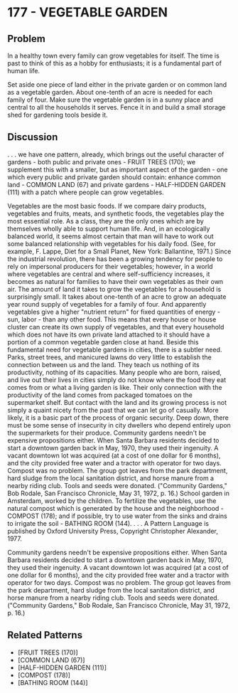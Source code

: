 # 177 - VEGETABLE GARDEN

## Problem

In a healthy town every family can grow vegetables for itself. The time is past to think of this as a hobby for enthusiasts; it is a fundamental part of human life.

Set aside one piece of land either in the private garden or on common land as a vegetable garden. About one-tenth of an acre is needed for each family of four. Make sure the vegetable garden is in a sunny place and central to all the households it serves. Fence it in and build a small storage shed for gardening tools beside it.

## Discussion

. . . we have one pattern, already, which brings out the useful character of gardens - both public and private ones - FRUIT TREES (170); we supplement this with a smaller, but as important aspect of the garden - one which every public and private garden should contain: enhance common land - COMMON LAND (67) and private gardens - HALF-HIDDEN GARDEN (111) with a patch where people can grow vegetables.

Vegetables are the most basic foods. If we compare dairy products, vegetables and fruits, meats, and synthetic foods, the vegetables play the most essential role. As a class, they are the only ones which are by themselves wholly able to support human life. And, in an ecologically balanced world, it seems almost certain that man will have to work out some balanced relationship with vegetables for his daily food. (See, for example, F. Lappe, Diet for a Small Planet, New York: Ballantine, 1971.) Since the industrial revolution, there has been a growing tendency for people to rely on impersonal producers for their vegetables; however, in a world where vegetables are central and where self-sufficiency increases, it becomes as natural for families to have their own vegetables as their own air. The amount of land it takes to grow the vegetables for a household is surprisingly small. It takes about one-tenth of an acre to grow an adequate year round supply of vegetables for a family of four. And apparently vegetables give a higher "nutrient return" for fixed quantities of energy - sun, labor - than any other food. This means that every house or house cluster can create its own supply of vegetables, and that every household which does not have its own private land attached to it should have a portion of a common vegetable garden close at hand. Beside this fundamental need for vegetable gardens in cities, there is a subtler need. Parks, street trees, and manicured lawns do very little to establish the connection between us and the land. They teach us nothing of its productivity, nothing of its capacities. Many people who are born, raised, and live out their lives in cities simply do not know where the food they eat comes from or what a living garden is like. Their only connection with the productivity of the land comes from packaged tomatoes on the supermarket shelf. But contact with the land and its growing process is not simply a quaint nicety from the past that we can let go of casually. More likely, it is a basic part of the process of organic security. Deep down, there must be some sense of insecurity in city dwellers who depend entirely upon the supermarkets for their produce. Community gardens needn't be expensive propositions either. When Santa Barbara residents decided to start a downtown garden back in May, 1970, they used their ingenuity. A vacant downtown lot was acquired (at a cost of one dollar for 6 months), and the city provided free water and a tractor with operator for two days. Compost was no problem. The group got leaves from the park department, hard sludge from the local sanitation district, and horse manure from a nearby riding club. Tools and seeds were donated. ("Community Gardens," Bob Rodale, San Francisco Chronicle, May 31, 1972, p. 16.) School garden in Amsterdam, worked by the children. To fertilize the vegetables, use the natural compost which is generated by the house and the neighborhood - COMPOST (178); and if possible, try to use water from the sinks and drains to irrigate the soil - BATHING ROOM (144). . . . A Pattern Language is published by Oxford University Press, Copyright Christopher Alexander, 1977.

Community gardens needn't be expensive propositions either. When Santa Barbara residents decided to start a downtown garden back in May, 1970, they used their ingenuity. A vacant downtown lot was acquired (at a cost of one dollar for 6 months), and the city provided free water and a tractor with operator for two days. Compost was no problem. The group got leaves from the park department, hard sludge from the local sanitation district, and horse manure from a nearby riding club. Tools and seeds were donated. ("Community Gardens," Bob Rodale, San Francisco Chronicle, May 31, 1972, p. 16.)

## Related Patterns

- [FRUIT TREES (170)]
- [COMMON LAND (67)]
- [HALF-HIDDEN GARDEN (111)]
- [COMPOST (178)]
- [BATHING ROOM (144)]
